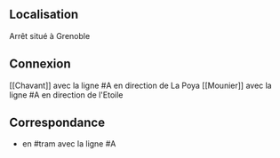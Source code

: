 ## Localisation
Arrêt situé à Grenoble
## Connexion
[[Chavant]] avec la ligne #A en direction de La Poya
[[Mounier]] avec la ligne #A en direction de l'Etoile

## Correspondance
- en #tram avec la ligne #A